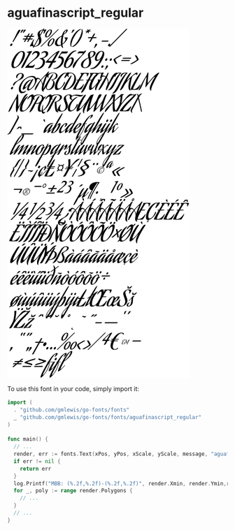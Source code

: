 # aguafinascript_regular

![aguafinascript_regular](aguafinascript_regular.png)

To use this font in your code, simply import it:

```go
import (
  . "github.com/gmlewis/go-fonts/fonts"
  _ "github.com/gmlewis/go-fonts/fonts/aguafinascript_regular"
)

func main() {
  // ...
  render, err := fonts.Text(xPos, yPos, xScale, yScale, message, "aguafinascript_regular")
  if err != nil {
    return err
  }
  log.Printf("MBB: (%.2f,%.2f)-(%.2f,%.2f)", render.Xmin, render.Ymin,render.Xmax, render.Ymax)
  for _, poly := range render.Polygons {
    // ...
  }
  // ...
}
```
